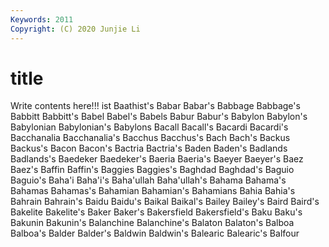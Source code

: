 ```yaml
---
Keywords: 2011
Copyright: (C) 2020 Junjie Li
---
```


# title

Write contents here!!!
ist 
Baathist's 
Babar 
Babar's
Babbage 
Babbage's 
Babbitt 
Babbitt's 
Babel 
Babel's 
Babels 
Babur 
Babur's 
Babylon
Babylon's 
Babylonian 
Babylonian's 
Babylons 
Bacall 
Bacall's 
Bacardi 
Bacardi's 
Bacchanalia 
Bacchanalia's
Bacchus 
Bacchus's 
Bach 
Bach's 
Backus 
Backus's 
Bacon 
Bacon's 
Bactria 
Bactria's
Baden 
Baden's 
Badlands 
Badlands's 
Baedeker 
Baedeker's 
Baeria 
Baeria's 
Baeyer 
Baeyer's
Baez 
Baez's 
Baffin 
Baffin's 
Baggies 
Baggies's 
Baghdad 
Baghdad's 
Baguio 
Baguio's
Baha'i 
Baha'i's 
Baha'ullah 
Baha'ullah's 
Bahama 
Bahama's 
Bahamas 
Bahamas's 
Bahamian 
Bahamian's
Bahamians 
Bahia 
Bahia's 
Bahrain 
Bahrain's 
Baidu 
Baidu's 
Baikal 
Baikal's 
Bailey
Bailey's 
Baird 
Baird's 
Bakelite 
Bakelite's 
Baker 
Baker's 
Bakersfield 
Bakersfield's 
Baku
Baku's 
Bakunin 
Bakunin's 
Balanchine 
Balanchine's 
Balaton 
Balaton's 
Balboa 
Balboa's 
Balder
Balder's 
Baldwin 
Baldwin's 
Balearic 
Balearic's 
Balfour 
